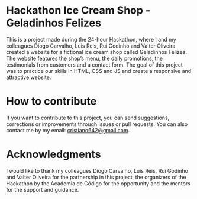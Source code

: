 # Hackathon Ice Cream Shop - Geladinhos Felizes

This is a project made during the 24-hour Hackathon, where I and my colleagues Diogo Carvalho, Luis Reis, Rui Godinho and Valter Oliveira created a website for a fictional ice cream shop called Geladinhos Felizes. 
The website features the shop’s menu, the daily promotions, the testimonials from customers and a contact form. 
The goal of this project was to practice our skills in HTML, CSS and JS and create a responsive and attractive website.

# How to contribute
If you want to contribute to this project, you can send suggestions, corrections or improvements through issues or pull requests. 
You can also contact me by my email: cristiano642@gmail.com.

# Acknowledgments

I would like to thank my colleagues Diogo Carvalho, Luis Reis, Rui Godinho and Valter Oliveira for the partnership in this project, the organizers of the Hackathon by the Academia de Código for the opportunity and the mentors for the support and guidance.
